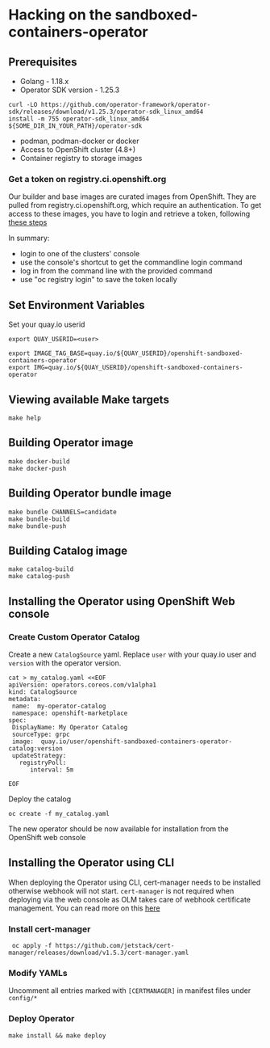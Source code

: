 # Hacking on the sandboxed-containers-operator

## Prerequisites
- Golang - 1.18.x
- Operator SDK version - 1.25.3
```
curl -LO https://github.com/operator-framework/operator-sdk/releases/download/v1.25.3/operator-sdk_linux_amd64
install -m 755 operator-sdk_linux_amd64 ${SOME_DIR_IN_YOUR_PATH}/operator-sdk
```
- podman, podman-docker or docker
- Access to OpenShift cluster (4.8+)
- Container registry to storage images

### Get a token on registry.ci.openshift.org
Our builder and base images are curated images from OpenShift.
They are pulled from registry.ci.openshift.org, which require an authentication.
To get access to these images, you have to login and retrieve a token, following [these steps](https://docs.ci.openshift.org/docs/how-tos/use-registries-in-build-farm/#how-do-i-log-in-to-pull-images-that-require-authentication)

In summary:
- login to one of the clusters' console
- use the console's shortcut to get the commandline login command
- log in from the command line with the provided command
- use "oc registry login" to save the token locally


## Set Environment Variables

Set your quay.io userid
```
export QUAY_USERID=<user>
```

```
export IMAGE_TAG_BASE=quay.io/${QUAY_USERID}/openshift-sandboxed-containers-operator
export IMG=quay.io/${QUAY_USERID}/openshift-sandboxed-containers-operator
```

## Viewing available Make targets
```
make help
```

## Building Operator image
```
make docker-build
make docker-push
```

## Building Operator bundle image
```
make bundle CHANNELS=candidate
make bundle-build
make bundle-push
```

## Building Catalog image
```
make catalog-build
make catalog-push
```

## Installing the Operator using OpenShift Web console 

### Create Custom Operator Catalog

Create a new `CatalogSource` yaml. Replace `user` with your quay.io user and
`version` with the operator version.

```
cat > my_catalog.yaml <<EOF
apiVersion: operators.coreos.com/v1alpha1
kind: CatalogSource
metadata:
 name:  my-operator-catalog
 namespace: openshift-marketplace
spec:
 DisplayName: My Operator Catalog
 sourceType: grpc
 image:  quay.io/user/openshift-sandboxed-containers-operator-catalog:version
 updateStrategy:
   registryPoll:
      interval: 5m

EOF
```
Deploy the catalog
```
oc create -f my_catalog.yaml
```

The new operator should be now available for installation from the OpenShift web console


## Installing the Operator using CLI

When deploying the Operator using CLI, cert-manager needs to be installed otherwise
webhook will not start. `cert-manager` is not required when deploying via the web console as OLM 
takes care of webhook certificate management. You can read more on this [here]( https://olm.operatorframework.io/docs/advanced-tasks/adding-admission-and-conversion-webhooks/#deploying-an-operator-with-webhooks-using-olm)

### Install cert-manager 
```
 oc apply -f https://github.com/jetstack/cert-manager/releases/download/v1.5.3/cert-manager.yaml
```

### Modify YAMLs
Uncomment all entries marked with `[CERTMANAGER]` in manifest files under `config/*`

### Deploy Operator
```
make install && make deploy
```



